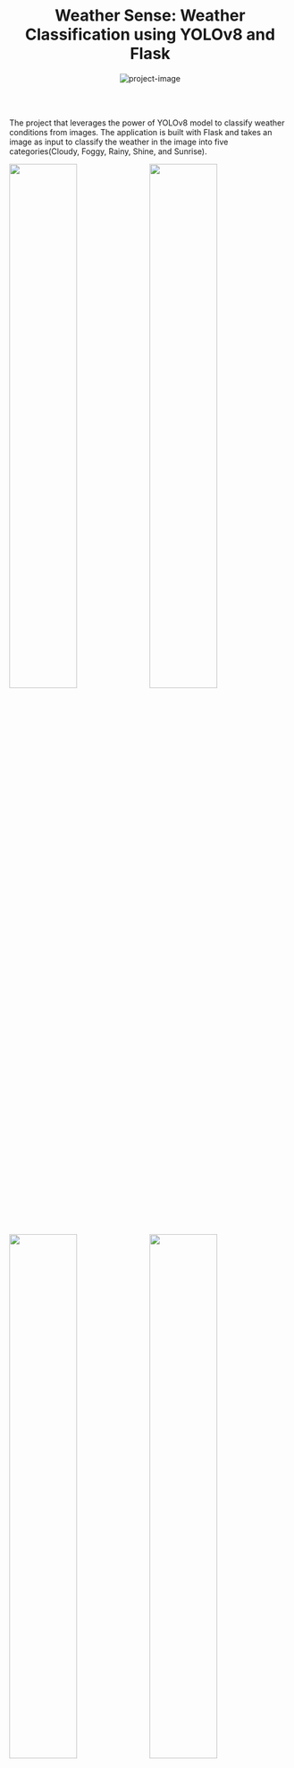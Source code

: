 <h1 align="center" id="title">Weather Sense: Weather Classification using YOLOv8 and Flask</h1>

<p align="center"><img src="https://socialify.git.ci/prathmesh-yakkaldevi/Weather_Sense/image?description=1&descriptionEditable=Developed%20Flask%20app%20using%20a%20YOLOv8%20model%20trained%20on%20a%20Kaggle%20weather%20classification%20dataset%2C%20capable%20of%20classifying%20weather%20from%20input%20images&language=1&owner=1" alt="project-image"></p>

<br>
<br>


<p id="description">The project that leverages the power of YOLOv8 model to classify weather conditions from images. The application is built with Flask and takes an image as input to classify the weather in the image into five categories(Cloudy, Foggy, Rainy, Shine, and Sunrise).</p>

<img src="https://github.com/prathmesh-yakkaldevi/Weather_Sense/assets/62748359/1a554ffa-6abb-42d7-a5c4-5bf9f728fba2" width=49%>
<img src="https://github.com/prathmesh-yakkaldevi/Weather_Sense/assets/62748359/bb1b87e9-56bf-47a4-9d5a-c204e12e3b57" width=49%>
<img src="https://github.com/prathmesh-yakkaldevi/Weather_Sense/assets/62748359/3cd82e3a-585e-45a2-bcd1-a70678f96b5e" width=49%>
<img src="https://github.com/prathmesh-yakkaldevi/Weather_Sense/assets/62748359/f8f2df71-2d15-4b37-ae3a-6f30ab87722b" width=49%>

<h2>🛠️ Installation Steps:</h2>

<p>1. clone the repo</p>

```
git clone https://github.com/prathmesh-yakkaldevi/Weather_Sense.git
```

<p>2. install virtualenv package</p>

```
install virtualenv package
```

<p>3. create virtual environment for project to run</p>

```
python -m venv <venv_name>
```

<p>4. activate the virtual environment</p>

```
<venv_name>\Scripts\activate
```

<p>5. install flask and ultralytics package</p>

```
pip install flask
pip install ultralytics
```

<p>6. run the app</p>

```
python app.py
```
  
  
<h2>💻 Built with</h2>

Technologies used in the project:

*   Python3
*   HTML
*   CSS
*   Flask

<h2>Usage</h2>

1. Weather Forecasting: This model could be used to improve weather forecasting by analyzing images from weather satellites or ground-based cameras. It could help in identifying weather patterns and predicting future weather conditions.
2. Outdoor Event Planning: Event planners could use this model to check the weather conditions at their event location. This could help them for contingencies in case of adverse weather.
3. Smart Home Automation: Your weather classification model could be integrated into smart home systems. By analyzing images from outdoor cameras, the system could automatically adjust settings such as temperature, lighting, or irrigation based on the detected weather conditions.
4. Environmental Monitoring: Your model could be applied to monitor and analyze weather conditions in remote or inaccessible areas. By analyzing images captured by cameras or drones, it could provide valuable data for environmental research and monitoring.
5. Social Media Analysis: Your weather classification model could be used to analyze images shared on social media platforms. This could help in understanding the weather conditions in different locations based on user-generated content.

<h2>Contributing</h2>

Contributions are what make the open-source community such an amazing place to learn, inspire, and create. Any contributions you make are **greatly appreciated**.
* If you have suggestions for adding or removing projects, feel free to [open an issue](https://github.com/prathmesh-yakkaldevi/Weather_Sense/issues/new) to discuss it, or directly create a pull request after you edit the *README.md* file with necessary changes.
* Please make sure you check your spelling and grammar.
* Create individual PR for each suggestion.

<h2>Creating A Pull Request</h2>

1. Fork the Project
2. Create your Feature Branch (`git checkout -b feature/AmazingFeature`)
3. Commit your Changes (`git commit -m 'Add some AmazingFeature'`)
4. Push to the Branch (`git push origin feature/AmazingFeature`)
5. Open a Pull Request

<h2>Authors</h2>

* **Prathmesh Yakkaldevi** - *Mtech in SWE, DTU* - [Linkdin](https://www.linkedin.com/in/prathmesh-yakkaldevi/)
